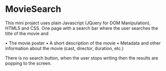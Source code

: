 # MovieSearch

This mini project uses plain Javascript (JQuery for DOM Manipulation), HTML5 and CSS.
One page with a search bar where the user searches the title of the movie and 

• The movie poster 
• A short description of the movie 
• Metadata and other information about the movie (cast, director, duration, etc.)

There is no search button, when the user stops writing then the results are popping to the screen.
